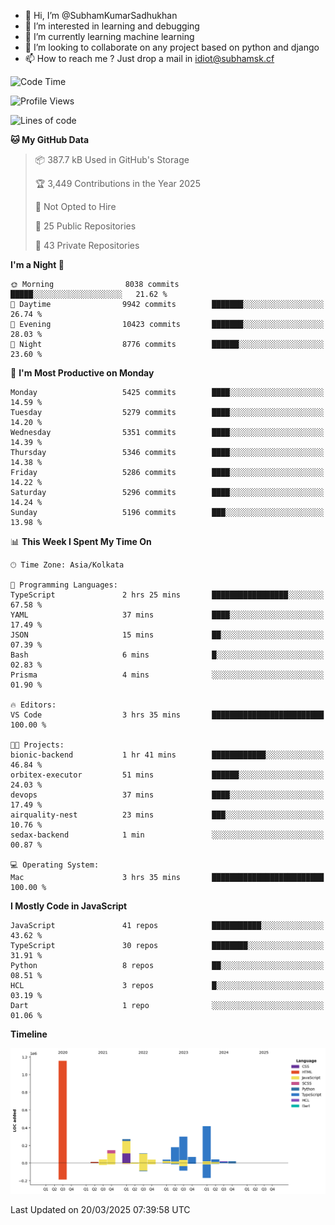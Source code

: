 - 👋 Hi, I’m @SubhamKumarSadhukhan
- 👀 I’m interested in learning and debugging
- 🌱 I’m currently learning machine learning
- 💞️ I’m looking to collaborate on any project based on python and django
- 📫 How to reach me ?
      Just drop a mail in idiot@subhamsk.cf

<!---
SubhamKumarSadhukhan/SubhamKumarSadhukhan is a ✨ special ✨ repository because its `README.md` (this file) appears on your GitHub profile.
You can click the Preview link to take a look at your changes.
--->


<!--START_SECTION:waka-->
![Code Time](http://img.shields.io/badge/Code%20Time-2%2C786%20hrs%2016%20mins-blue)

![Profile Views](http://img.shields.io/badge/Profile%20Views-6-blue)

![Lines of code](https://img.shields.io/badge/From%20Hello%20World%20I%27ve%20Written-2.8%20million%20lines%20of%20code-blue)

**🐱 My GitHub Data** 

> 📦 387.7 kB Used in GitHub's Storage 
 > 
> 🏆 3,449 Contributions in the Year 2025
 > 
> 🚫 Not Opted to Hire
 > 
> 📜 25 Public Repositories 
 > 
> 🔑 43 Private Repositories 
 > 
**I'm a Night 🦉** 

```text
🌞 Morning                8038 commits        █████░░░░░░░░░░░░░░░░░░░░   21.62 % 
🌆 Daytime                9942 commits        ███████░░░░░░░░░░░░░░░░░░   26.74 % 
🌃 Evening                10423 commits       ███████░░░░░░░░░░░░░░░░░░   28.03 % 
🌙 Night                  8776 commits        ██████░░░░░░░░░░░░░░░░░░░   23.60 % 
```
📅 **I'm Most Productive on Monday** 

```text
Monday                   5425 commits        ████░░░░░░░░░░░░░░░░░░░░░   14.59 % 
Tuesday                  5279 commits        ████░░░░░░░░░░░░░░░░░░░░░   14.20 % 
Wednesday                5351 commits        ████░░░░░░░░░░░░░░░░░░░░░   14.39 % 
Thursday                 5346 commits        ████░░░░░░░░░░░░░░░░░░░░░   14.38 % 
Friday                   5286 commits        ████░░░░░░░░░░░░░░░░░░░░░   14.22 % 
Saturday                 5296 commits        ████░░░░░░░░░░░░░░░░░░░░░   14.24 % 
Sunday                   5196 commits        ███░░░░░░░░░░░░░░░░░░░░░░   13.98 % 
```


📊 **This Week I Spent My Time On** 

```text
🕑︎ Time Zone: Asia/Kolkata

💬 Programming Languages: 
TypeScript               2 hrs 25 mins       █████████████████░░░░░░░░   67.58 % 
YAML                     37 mins             ████░░░░░░░░░░░░░░░░░░░░░   17.49 % 
JSON                     15 mins             ██░░░░░░░░░░░░░░░░░░░░░░░   07.39 % 
Bash                     6 mins              █░░░░░░░░░░░░░░░░░░░░░░░░   02.83 % 
Prisma                   4 mins              ░░░░░░░░░░░░░░░░░░░░░░░░░   01.90 % 

🔥 Editors: 
VS Code                  3 hrs 35 mins       █████████████████████████   100.00 % 

🐱‍💻 Projects: 
bionic-backend           1 hr 41 mins        ████████████░░░░░░░░░░░░░   46.84 % 
orbitex-executor         51 mins             ██████░░░░░░░░░░░░░░░░░░░   24.03 % 
devops                   37 mins             ████░░░░░░░░░░░░░░░░░░░░░   17.49 % 
airquality-nest          23 mins             ███░░░░░░░░░░░░░░░░░░░░░░   10.76 % 
sedax-backend            1 min               ░░░░░░░░░░░░░░░░░░░░░░░░░   00.87 % 

💻 Operating System: 
Mac                      3 hrs 35 mins       █████████████████████████   100.00 % 
```

**I Mostly Code in JavaScript** 

```text
JavaScript               41 repos            ███████████░░░░░░░░░░░░░░   43.62 % 
TypeScript               30 repos            ████████░░░░░░░░░░░░░░░░░   31.91 % 
Python                   8 repos             ██░░░░░░░░░░░░░░░░░░░░░░░   08.51 % 
HCL                      3 repos             █░░░░░░░░░░░░░░░░░░░░░░░░   03.19 % 
Dart                     1 repo              ░░░░░░░░░░░░░░░░░░░░░░░░░   01.06 % 
```



**Timeline**

![Lines of Code chart](https://raw.githubusercontent.com/SubhamKumarSadhukhan/SubhamKumarSadhukhan/main/assets/bar_graph.png)


 Last Updated on 20/03/2025 07:39:58 UTC
<!--END_SECTION:waka-->
